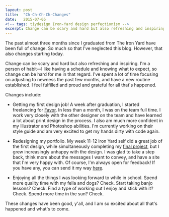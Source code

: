 ```yaml
---
layout: post
title:  "Ch-Ch-Ch-Ch-Changes"
date:   2015-07-05
<!-- tags: tiydesign Iron-Yard design perfectionism -->
excerpt: Change can be scary and hard but also refreshing and inspiring. 
---
```


The past almost three months since I graduated from The Iron Yard have been full of change. So much so that I've neglected this blog. However, that also changes starting today.

Change can be scary and hard but also refreshing and inspiring. I'm a person of habit&mdash;I like having a schedule and knowing what to expect, so change can be hard for me in that regard. I've spent a lot of time focusing on adjusting to newness the past few months, and have a new routine established. I feel fulfilled and proud and grateful for all that's happened.

Changes include:
<ul>
<li><p>Getting my first design job! A week after graduation, I started freelancing for <a href="https://favordelivery.com/">Favor</a>. In less than a month, I was on the team full time. I work very closely with the other designer on the team and have learned a lot about print design in the process. I also am much more confident in my Illustrator and Photoshop abilities. I'm currently working on their style guide and am very excited to get my hands dirty with code again.</p></li>
<li><p>Redesigning my portfolio. My week 11-12 Iron Yard self did a great job of the first design, while simultaneously completing my <a href="http://jessecrow.com/nps/">final project</a>, but I grew increasingly unhappy with the design. I was glad to take a step back, think more about the messages I want to convey, and have a site that I'm very happy with. Of course, I'm always open for feedback! If you have any, you can send it my way <a href="http://jessecrow.com/contact.html">here</a>.</p></li>
<li>Enjoying all the things I was looking forward to while in school. Spend more quality time with my fella and dogs? Check. Start taking banjo lessons? Check. Find a type of working out I enjoy and stick with it? Check. Spend more time in the sun? Check.</li>
</ul>

These changes have been good, y'all, and I am so excited about all that's happened and what's to come.